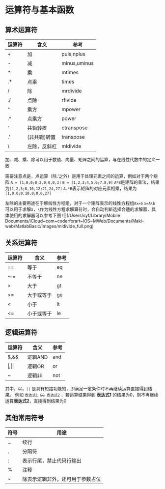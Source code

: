 # 运算符与基本函数

## 算术运算符

| 运算符 | 含义         | 参考         |
| ------ | ------------ | ------------ |
| +      | 加           | puls,nplus   |
| -      | 减           | minus,uminus |
| *      | 乘           | mtimes       |
| .*     | 点乘         | times        |
| /      | 除           | mrdivide     |
| ./     | 点除         | rfivide      |
| ^      | 乘方         | mpower       |
| .^     | 点乘方       | power        |
| '      | 共轭转置     | ctranspose   |
| .'     | (非共轭)转置 | transpose    |
| \      | 左除，反斜杠 | mldivide     |

加、减、乘、除可以用于数值、向量、矩阵之间的运算，与在线性代数中的定义一致

需要注意点是，点运算（除.'之外）是用于处理元素之间的运算，例如对于两个矩阵
`A = [1,0,0;0,2,0;0,0,3]`
`B = [1,2,3;4,5,6;7,8,9]`
`A*B`是矩阵的乘法，结果为`[1,2,3;8,10,12;21,24,27]`
`A.*B`表示矩阵的对应元素相乘，结果为`[1,0,0;0,10,0;0,0,27]`

左除的主要用途在于解线性方程组，对于一个矩阵表示的线性方程组`Ax=b`
`x=A\b` 可以用于求解x，`\`作为线性方程求解算符时，会自动判断选择合适的求解器，具体使用的求解器可以参考下图
![](/Users/syf/Library/Mobile Documents/iCloud~com~coderforart~iOS~MWeb/Documents/Maki-web/MatlabBasic/images/mldivide_full.png)






## 关系运算符

| 运算符 | 含义       | 参考 |
| ------ | ---------- | ---- |
| ==     | 等于       | eq   |
| ～=    | 不等于     | ne   |
| >      | 大于       | gt   |
| >=     | 大于或等于 | ge   |
| <      | 小于       | lt   |
| <=     | 小于或等于 | le   |




## 逻辑运算符


| 运算符  | 含义    | 参考 |
| ------- | ------- | ---- |
| &,&&    | 逻辑AND | and  |
| \|,\|\| | 逻辑OR  | or   |
| ~       | 逻辑非  | not  |

其中，`&&，||` 是具有短路功能的，即满足一定条件时不再继续运算直接得到结果。
例如 `表达式1 && 表达式2` ，若运算结果得到 **表达式1** 的结果为0，则不再继续运算**表达式2**，直接得到结果为0

## 其他常用符号

| 符号 | 用途                             |
| ---- | -------------------------------- |
| ...  | 续行                             |
| ,    | 分隔符                           |
| ;    | 表示行尾，禁止代码行输出         |
| %    | 注释                             |
| ~    | 除表示逻辑非外，还可用于参数占位 |

